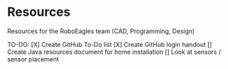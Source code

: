 # Resources
Resources for the RoboEagles team (CAD, Programming, Design)

TO-DO:
[X] Create GitHub To-Do list
[X] Create GitHub login handout
[] Create Java resources document for home installation
[] Look at sensors / sensor placement
